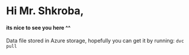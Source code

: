 # Hi Mr. Shkroba, 
#### its nice to see you here ^^

Data file stored in Azure storage, hopefully you can get it by running:
    `dvc pull`

